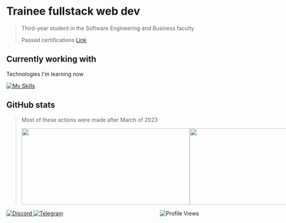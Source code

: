 <h1>Trainee fullstack web dev</h1>
<blockquote>
    <p>Third-year student in the Software Engineering and Business faculty</p>
    <p>Passed certifications <a
            href="https://drive.google.com/drive/folders/1hVbQNhJGryLn6sOC-wVVqqti5A2VSOph?usp=sharing">Link</a></p>
</blockquote>

<h2>Currently working with</h2>
<p>Technologies I'm learning now</p>
<a href="https://skillicons.dev">
    <img src="https://skillicons.dev/icons?i=mongodb,nextjs,express,react,nodejs,redux,docker" alt="My Skills">
</a>

<h2>GitHub stats</h2>
<blockquote>
    <p>Most of these actions were made after March of 2023</p>
    <div style="display: flex; flex-direction: row; justify-content: space-between;">
        <!-- GitHub Stats Card -->
        <img style="height: 200px; width: 440px; flex: 1;"
            src="https://github-readme-stats-sigma-five.vercel.app/api?username=qboww&count_private=true&show_icons=true&theme=dark&hide_border=true&custom_title=My%20GitHub%20Stats" />
        <!-- GitHub Top Language Card -->
        <img style="height: 200px; width: 402px; flex: 1;"
            src="https://github-readme-stats-sigma-five.vercel.app/api/top-langs/?username=qboww&langs_count=6&layout=compact&theme=dark&hide_border=true&hide=HTML&custom_title=Top%20Languages" />
    </div>
</blockquote>

<a href="https://discordapp.com/users/qboww">
    <img src="https://img.shields.io/badge/Discord-%235865F2.svg?style=for-the-badge&logo=discord&logoColor=white"
        alt="Discord">
</a>
<a href="https://t.me/Yevhenii_Sarancha">
    <img src="https://img.shields.io/badge/Telegram-2CA5E0?style=for-the-badge&logo=telegram&logoColor=white"
        alt="Telegram">
</a>
<img align="right" src="https://komarev.com/ghpvc/?username=qboww&style=for-the-badge&color=178600" alt="Profile Views">

